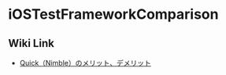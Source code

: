 # iOSTestFrameworkComparison


## Wiki Link

- [Quick（Nimble）のメリット、デメリット](https://github.com/shymst/iOSTestFrameworkComparison.wiki.git)
